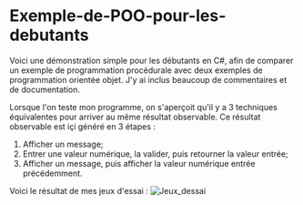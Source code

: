 # Exemple-de-POO-pour-les-debutants
Voici une démonstration simple pour les débutants en C#, afin de comparer un exemple de programmation procédurale avec deux exemples de programmation orientée objet. J'y ai inclus beaucoup de commentaires et de documentation.

Lorsque l'on teste mon programme, on s'aperçoit qu'il y a 3 techniques équivalentes pour arriver au même résultat observable. Ce résultat observable est içi généré en 3 étapes :

1) Afficher un message;
2) Entrer une valeur numérique, la valider, puis retourner la valeur entrée;
3) Afficher un message, puis afficher la valeur numérique entrée précédemment.

Voici le résultat de mes jeux d'essai :
![Jeux_dessai](https://github.com/TheRealDAZL/Exemple-de-POO-pour-les-debutants/assets/116024728/f87211df-2edc-405a-a9dc-e363a5ee31f8)

